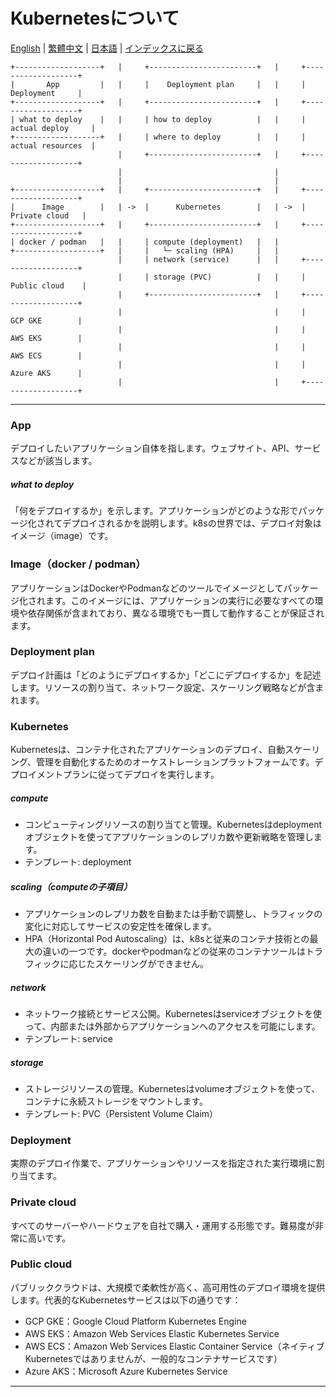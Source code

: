 # Kubernetesについて

[English](../en/01_about_kubernetes.md) | [繁體中文](../zh-tw/01_about_kubernetes.md) | [日本語](../ja/01_about_kubernetes.md) | [インデックスに戻る](../README.md)

```
+-------------------+   |     +------------------------+   |     +-------------------+
|       App         |   |     |    Deployment plan     |   |     |    Deployment     |
+-------------------+   |     +------------------------+   |     +-------------------+
| what to deploy    |   |     | how to deploy          |   |     | actual deploy     |
+-------------------+   |     | where to deploy        |   |     | actual resources  |
                        |     +------------------------+   |     +-------------------+
                        |                                  |                          
                        |                                  |                          
+-------------------+   |     +------------------------+   |     +-------------------+
|      Image        |   | ->  |      Kubernetes        |   | ->  |   Private cloud   |
+-------------------+   |     +------------------------+   |     +-------------------+
| docker / podman   |   |     | compute (deployment)   |   |                           
+-------------------+   |     |   └─ scaling (HPA)     |   |                                                   
                        |     | network (service)      |   |     +-------------------+
                        |     | storage (PVC)          |   |     |   Public cloud    |
                        |     +------------------------+   |     +-------------------+
                        |                                  |     |    GCP GKE        |
                        |                                  |     |    AWS EKS        |
                        |                                  |     |    AWS ECS        |
                        |                                  |     |    Azure AKS      |
                        |                                  |     +-------------------+
```

---

### App
デプロイしたいアプリケーション自体を指します。ウェブサイト、API、サービスなどが該当します。

##### what to deploy
「何をデプロイするか」を示します。アプリケーションがどのような形でパッケージ化されてデプロイされるかを説明します。k8sの世界では、デプロイ対象はイメージ（image）です。

### Image（docker / podman）
アプリケーションはDockerやPodmanなどのツールでイメージとしてパッケージ化されます。このイメージには、アプリケーションの実行に必要なすべての環境や依存関係が含まれており、異なる環境でも一貫して動作することが保証されます。

### Deployment plan
デプロイ計画は「どのようにデプロイするか」「どこにデプロイするか」を記述します。リソースの割り当て、ネットワーク設定、スケーリング戦略などが含まれます。

### Kubernetes
Kubernetesは、コンテナ化されたアプリケーションのデプロイ、自動スケーリング、管理を自動化するためのオーケストレーションプラットフォームです。デプロイメントプランに従ってデプロイを実行します。

##### compute
- コンピューティングリソースの割り当てと管理。Kubernetesはdeploymentオブジェクトを使ってアプリケーションのレプリカ数や更新戦略を管理します。
- テンプレート: deployment

##### scaling（computeの子項目）
- アプリケーションのレプリカ数を自動または手動で調整し、トラフィックの変化に対応してサービスの安定性を確保します。
- HPA（Horizontal Pod Autoscaling）は、k8sと従来のコンテナ技術との最大の違いの一つです。dockerやpodmanなどの従来のコンテナツールはトラフィックに応じたスケーリングができません。

##### network
- ネットワーク接続とサービス公開。Kubernetesはserviceオブジェクトを使って、内部または外部からアプリケーションへのアクセスを可能にします。
- テンプレート: service

##### storage
- ストレージリソースの管理。Kubernetesはvolumeオブジェクトを使って、コンテナに永続ストレージをマウントします。
- テンプレート: PVC（Persistent Volume Claim）

### Deployment
実際のデプロイ作業で、アプリケーションやリソースを指定された実行環境に割り当てます。

### Private cloud
すべてのサーバーやハードウェアを自社で購入・運用する形態です。難易度が非常に高いです。

### Public cloud
パブリッククラウドは、大規模で柔軟性が高く、高可用性のデプロイ環境を提供します。代表的なKubernetesサービスは以下の通りです：
- GCP GKE：Google Cloud Platform Kubernetes Engine
- AWS EKS：Amazon Web Services Elastic Kubernetes Service
- AWS ECS：Amazon Web Services Elastic Container Service（ネイティブKubernetesではありませんが、一般的なコンテナサービスです）
- Azure AKS：Microsoft Azure Kubernetes Service

--- 